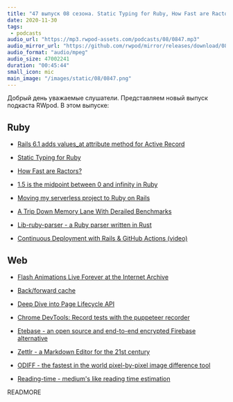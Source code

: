```yaml
---
title: "47 выпуск 08 сезона. Static Typing for Ruby, How Fast are Ractors?, Back/forward cache, Lib-ruby-parser, Etebase, Zettlr и прочее"
date: 2020-11-30
tags:
 - podcasts
audio_url: "https://mp3.rwpod-assets.com/podcasts/08/0847.mp3"
audio_mirror_url: "https://github.com/rwpod/mirror/releases/download/08.47/0847.mp3"
audio_format: "audio/mpeg"
audio_size: 47002241
duration: "00:45:44"
small_icon: mic
main_image: "/images/static/08/0847.png"
---
```


Добрый день уважаемые слушатели. Представляем новый выпуск подкаста RWpod. В этом выпуске:

## Ruby

 - [Rails 6.1 adds values_at attribute method for Active Record](https://blog.bigbinary.com/2020/11/17/rails-6-1-adds-values_at-attribute-method-for-active-record.html)
 - [Static Typing for Ruby](https://shopify.engineering/static-typing-ruby)
 - [How Fast are Ractors?](https://www.fastruby.io/blog/ruby/performance/how-fast-are-ractors.html)
 - [1.5 is the midpoint between 0 and infinity in Ruby](https://blog.peterzhu.ca/ruby-range-bsearch/)


 - [Moving my serverless project to Ruby on Rails](https://frantic.im/back-to-rails)
 - [A Trip Down Memory Lane With Derailed Benchmarks](https://www.moncefbelyamani.com/a-trip-down-memory-lane-with-derailed-benchmarks/)
 - [Lib-ruby-parser - a Ruby parser written in Rust](https://github.com/lib-ruby-parser/lib-ruby-parser)
 - [Continuous Deployment with Rails & GitHub Actions (video)](https://gorails.com/episodes/rails-continuous-deployment-with-github-actions)

## Web

 - [Flash Animations Live Forever at the Internet Archive](http://blog.archive.org/2020/11/19/flash-animations-live-forever-at-the-internet-archive/)
 - [Back/forward cache](https://web.dev/bfcache/)
 - [Deep Dive into Page Lifecycle API](https://blog.bitsrc.io/page-lifecycle-api-a-browser-api-every-frontend-developer-should-know-b1c74948bd74)


 - [Chrome DevTools: Record tests with the puppeteer recorder](https://umaar.com/dev-tips/241-puppeteer-recorder/)
 - [Etebase - an open source and end-to-end encrypted Firebase alternative](https://www.etebase.com/)
 - [Zettlr - a Markdown Editor for the 21st century](https://github.com/Zettlr/Zettlr)
 - [ODIFF - the fastest in the world pixel-by-pixel image difference tool](https://github.com/dmtrKovalenko/odiff)
 - [Reading-time - medium's like reading time estimation](https://github.com/ngryman/reading-time)

READMORE
